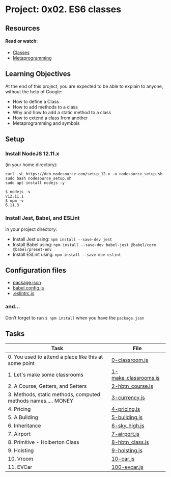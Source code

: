 # Project: 0x02. ES6 classes

## Resources

#### Read or watch:

- [Classes](https://developer.mozilla.org/en-US/docs/Web/JavaScript/Reference/Classes)
- [Metaprogramming](https://www.keithcirkel.co.uk/metaprogramming-in-es6-symbols/#symbolspecies)

## Learning Objectives

At the end of this project, you are expected to be able to explain to anyone, without the help of Google:

- How to define a Class
- How to add methods to a class
- Why and how to add a static method to a class
- How to extend a class from another
- Metaprogramming and symbols

## Setup

### Install NodeJS 12.11.x

(in your home directory):

```
curl -sL https://deb.nodesource.com/setup_12.x -o nodesource_setup.sh
sudo bash nodesource_setup.sh
sudo apt install nodejs -y
```

```
$ nodejs -v
v12.11.1
$ npm -v
6.11.3
```

### Install Jest, Babel, and ESLint

in your project directory:

- Install Jest using: `npm install --save-dev jest`
- Install Babel using: `npm install --save-dev babel-jest @babel/core @babel/preset-env`
- Install ESLint using: `npm install --save-dev eslint`

## Configuration files

- [package.json](package.json)
- [babel.config.js](babel.config.js)
- [.eslintrc.js](./.eslintrc.js)

### and…

Don’t forget to run `$ npm install` when you have the `package.json`

## Tasks

| Task                                                          | File                                           |
| ------------------------------------------------------------- | ---------------------------------------------- |
| 0. You used to attend a place like this at some point         | [0-classroom.js](./0-classroom.js)             |
| 1. Let's make some classrooms                                 | [1-make_classrooms.js](./1-make_classrooms.js) |
| 2. A Course, Getters, and Setters                             | [2-hbtn_course.js](./2-hbtn_course.js)         |
| 3. Methods, static methods, computed methods names..... MONEY | [3-currency.js](./3-currency.js)               |
| 4. Pricing                                                    | [4-pricing.js](./4-pricing.js)                 |
| 5. A Building                                                 | [5-building.js](./5-building.js)               |
| 6. Inheritance                                                | [6-sky_high.js](./6-sky_high.js)               |
| 7. Airport                                                    | [7-airport.js](./7-airport.js)                 |
| 8. Primitive - Holberton Class                                | [8-hbtn_class.js](./8-hbtn_class.js)           |
| 9. Hoisting                                                   | [9-hoisting.js](./9-hoisting.js)               |
| 10. Vroom                                                     | [10-car.js](./10-car.js)                       |
| 11. EVCar                                                     | [100-evcar.js](./100-evcar.js)                 |
